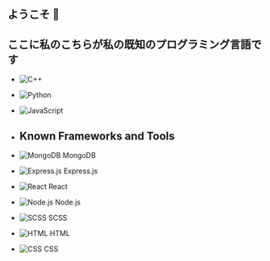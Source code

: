 ## ようこそ 🤗

## ここに私のこちらが私の既知のプログラミング言語です

- ![C++](https://img.icons8.com/color/48/000000/c-plus-plus-logo.png)
- ![Python](https://img.icons8.com/color/48/000000/python.png) 
- ![JavaScript](https://img.icons8.com/color/48/000000/javascript.png)

- ## Known Frameworks and Tools

- ![MongoDB](https://img.icons8.com/color/48/000000/mongodb.png) MongoDB
- ![Express.js](https://img.icons8.com/ios-filled/50/000000/express-js.png) Express.js
- ![React](https://img.icons8.com/color/48/000000/react-native.png) React
- ![Node.js](https://img.icons8.com/color/48/000000/nodejs.png) Node.js
- ![SCSS](https://img.icons8.com/color/48/000000/sass.png) SCSS
- ![HTML](https://img.icons8.com/color/48/000000/html-5.png) HTML
- ![CSS](https://img.icons8.com/color/48/000000/css3.png) CSS

<!--
**SamP-maker/SamP-maker** is a ✨ _special_ ✨ repository because its `README.md` (this file) appears on your GitHub profile.

Here are some ideas to get you started:

- 🔭 I’m currently working on ...
- 🌱 I’m currently learning ...
- 👯 I’m looking to collaborate on ...
- 🤔 I’m looking for help with ...
- 💬 Ask me about ...
- 📫 How to reach me: ...
- 😄 Pronouns: ...
- ⚡ Fun fact: ...
-->
